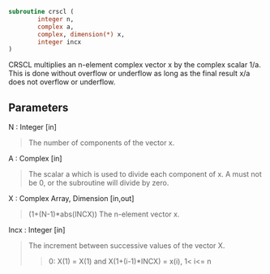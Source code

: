 ```fortran
subroutine crscl (
		integer n,
		complex a,
		complex, dimension(*) x,
		integer incx
)
```

 CRSCL multiplies an n-element complex vector x by the complex scalar
 1/a.  This is done without overflow or underflow as long as
 the final result x/a does not overflow or underflow.

## Parameters
N : Integer [in]
> The number of components of the vector x.

A : Complex [in]
> The scalar a which is used to divide each component of x.
> A must not be 0, or the subroutine will divide by zero.

X : Complex Array, Dimension [in,out]
> (1+(N-1)*abs(INCX))
> The n-element vector x.

Incx : Integer [in]
> The increment between successive values of the vector X.
> > 0:  X(1) = X(1) and X(1+(i-1)*INCX) = x(i),     1< i<= n

